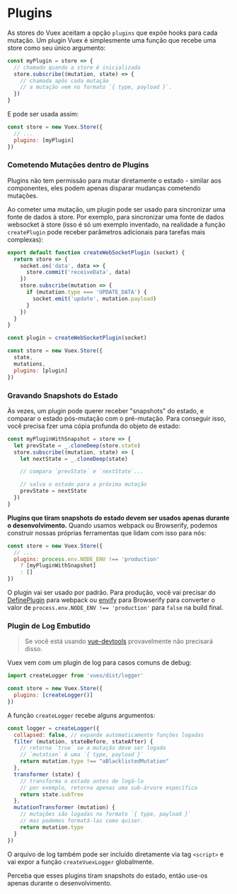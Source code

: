 # Plugins

As stores do Vuex aceitam a opção `plugins` que expõe hooks para cada mutação. Um plugin Vuex é simplesmente uma função que recebe uma store como seu único argumento:



``` js
const myPlugin = store => {
  // chamado quando a store é inicializada
  store.subscribe((mutation, state) => {
    // chamada após cada mutação
    // a mutação vem no formato `{ type, payload }`.
  })
}
```

E pode ser usada assim:

``` js
const store = new Vuex.Store({
  // ...
  plugins: [myPlugin]
})
```

### Cometendo Mutações dentro de Plugins

Plugins não tem permissão para mutar diretamente o estado - similar aos componentes, eles podem apenas disparar mudanças cometendo mutações.

Ao cometer uma mutação, um plugin pode ser usado para sincronizar uma fonte de dados à store. Por exemplo, para sincronizar uma fonte de dados websocket à store (isso é só um exemplo inventado, na realidade a função `createPlugin` pode receber parâmetros adicionais para tarefas mais complexas):


``` js
export default function createWebSocketPlugin (socket) {
  return store => {
    socket.on('data', data => {
      store.commit('receiveData', data)
    })
    store.subscribe(mutation => {
      if (mutation.type === 'UPDATE_DATA') {
        socket.emit('update', mutation.payload)
      }
    })
  }
}
```

``` js
const plugin = createWebSocketPlugin(socket)

const store = new Vuex.Store({
  state,
  mutations,
  plugins: [plugin]
})
```

### Gravando Snapshots do Estado

Às vezes, um plugin pode querer receber "snapshots" do estado, e comparar o estado pós-mutação com o pré-mutação. Para conseguir isso, você precisa fzer uma cópia profunda do objeto de estado:


``` js
const myPluginWithSnapshot = store => {
  let prevState = _.cloneDeep(store.state)
  store.subscribe((mutation, state) => {
    let nextState = _.cloneDeep(state)

    // compara `prevState` e `nextState`...

    // salva o estado para a próxima mutação
    prevState = nextState
  })
}
```

**Plugins que tiram snapshots do estado devem ser usados apenas durante o desenvolvimento.** Quando usamos webpack ou Browserify, podemos construir nossas próprias ferramentas que lidam com isso para nós:

``` js
const store = new Vuex.Store({
  // ...
  plugins: process.env.NODE_ENV !== 'production'
    ? [myPluginWithSnapshot]
    : []
})
```

O plugin vai ser usado por padrão. Para produção, você vai precisar do [DefinePlugin](https://webpack.github.io/docs/list-of-plugins.html#defineplugin) para webpack ou [envify](https://github.com/hughsk/envify) para Browserify para converter o valor de  `process.env.NODE_ENV !== 'production'` para `false` na build final.

### Plugin de Log Embutido

> Se você está usando [vue-devtools](https://github.com/vuejs/vue-devtools) provavelmente não precisará disso.

Vuex vem com um plugin de log para casos comuns de debug:


``` js
import createLogger from 'vuex/dist/logger'

const store = new Vuex.Store({
  plugins: [createLogger()]
})
```

A função `createLogger` recebe alguns argumentos:

``` js
const logger = createLogger({
  collapsed: false, // expande automaticamente funções logadas
  filter (mutation, stateBefore, stateAfter) {
    // retorna `true` se a mutação deve ser logada
    // `mutation` é uma `{ type, payload }`
    return mutation.type !== "aBlacklistedMutation"
  },
  transformer (state) {
    // transforma o estado antes de logá-lo
    // por exemplo, retorna apenas uma sub-árvore específica
    return state.subTree
  },
  mutationTransformer (mutation) {
    // mutações são logadas no formato `{ type, payload }`
    // mas podemos formatá-las como quiser.
    return mutation.type
  }
})
```

O arquivo de log também pode ser incluído diretamente via tag `<script>` e vai expor a função `createVuexLogger` globalmente.

Perceba que esses plugins tiram snapshots do estado, então use-os apenas durante o desenvolvimento.
